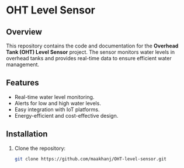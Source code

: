 # OHT Level Sensor

## Overview
This repository contains the code and documentation for the **Overhead Tank (OHT) Level Sensor** project. The sensor monitors water levels in overhead tanks and provides real-time data to ensure efficient water management.

## Features
- Real-time water level monitoring.
- Alerts for low and high water levels.
- Easy integration with IoT platforms.
- Energy-efficient and cost-effective design.

## Installation
1. Clone the repository:
   ```bash
   git clone https://github.com/maakhanj/OHT-level-sensor.git
